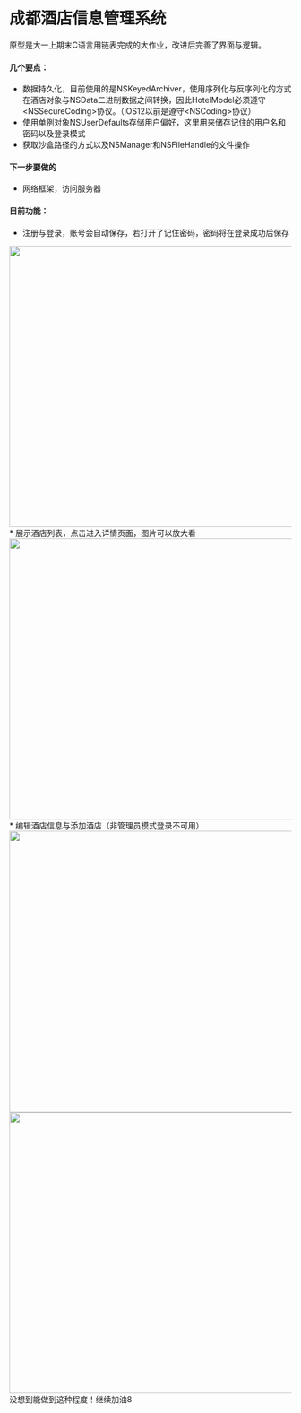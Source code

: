 
# 成都酒店信息管理系统


原型是大一上期末C语言用链表完成的大作业，改进后完善了界面与逻辑。<br>
#### 几个要点：<br>

* 数据持久化，目前使用的是NSKeyedArchiver，使用序列化与反序列化的方式在酒店对象与NSData二进制数据之间转换，因此HotelModel必须遵守\<NSSecureCoding>协议。（iOS12以前是遵守\<NSCoding>协议）
* 使用单例对象NSUserDefaults存储用户偏好，这里用来储存记住的用户名和密码以及登录模式
* 获取沙盒路径的方式以及NSManager和NSFileHandle的文件操作

#### 下一步要做的
* 网络框架，访问服务器

#### 目前功能：<br>

* 注册与登录，账号会自动保存，若打开了记住密码，密码将在登录成功后保存
<img src="http://img03.sogoucdn.com/app/a/100520146/f0d514ad36d4569b5996e4419554186c" width="525" height="502" />
* 展示酒店列表，点击进入详情页面，图片可以放大看
<img src="http://img04.sogoucdn.com/app/a/100520146/3e5a5aa0f703c905d86cf8182f8ffb54" width="787" height="502" />
* 编辑酒店信息与添加酒店（非管理员模式登录不可用）
<img src="http://img03.sogoucdn.com/app/a/100520146/84f41afc7739bcd0cd00fbefa3a1c619" width="625" height="502" />
<img src="http://img01.sogoucdn.com/app/a/100520146/908c81b70ca48ec9f74d70a3b1da6270" width="625" height="502" />
<br>
没想到能做到这种程度！继续加油8
